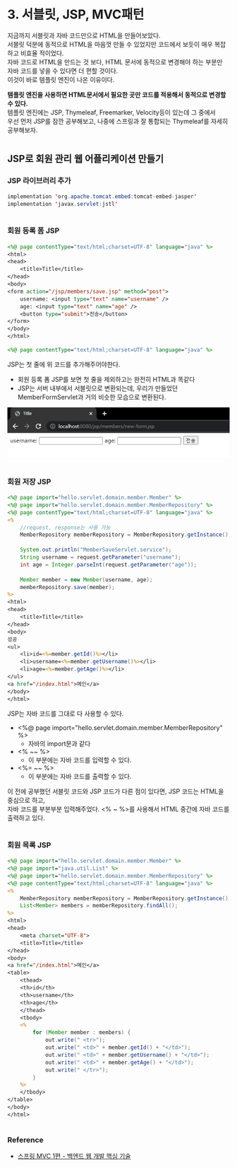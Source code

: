 # 3. 서블릿, JSP, MVC패턴

지금까지 서블릿과 자바 코드만으로 HTML을 만들어보았다.  
서블릿 덕분에 동적으로 HTML을 마음껏 만들 수 있었지만 코드에서 보듯이 매우 복잡하고 비효율 적이었다.  
자바 코드로 HTML을 만드는 것 보다, HTML 문서에 동적으로 변경해야 하는 부분만 자바 코드를 넣을 수 있다면 더 편할 것이다.  
이것이 바로 템플릿 엔진이 나온 이유이다.  
  
**템플릿 엔진을 사용하면 HTML문서에서 필요한 곳만 코드를 적용해서 동적으로 변경할 수 있다.**  
템플릿 엔진에는 JSP, Thymeleaf, Freemarker, Velocity등이 있는데 그 중에서  
우선 먼저 JSP를 잠깐 공부해보고, 나중에 스프링과 잘 통합되는 Thymeleaf를 자세히 공부해보자. 

#

## JSP로 회원 관리 웹 어플리케이션 만들기

### JSP 라이브러리 추가

```java
implementation 'org.apache.tomcat.embed:tomcat-embed-jasper'
implementation 'javax.servlet:jstl'
```

#

### 회원 등록 폼 JSP

```jsp
<%@ page contentType="text/html;charset=UTF-8" language="java" %>
<html>
<head>
    <title>Title</title>
</head>
<body>
<form action="/jsp/members/save.jsp" method="post">
    username: <input type="text" name="username" />
    age: <input type="text" name="age" />
    <button type="submit">전송</button>
</form>
</body>
</html>
```

```jsp
<%@ page contentType="text/html;charset=UTF-8" language="java" %>
```

JSP는 첫 줄에 위 코드를 추가해주어야한다.

- 회원 등록 폼 JSP를 보면 첫 줄을 제외하고는 완전히 HTML과 똑같다
- JSP는 서버 내부에서 서블릿으로 변환되는데, 우리가 만들었던 MemberFormServlet과 거의 비슷한 모습으로 변환된다.

![](img/servlet_jsp_mvc_06.PNG)

#


### 회원 저장 JSP

```jsp
<%@ page import="hello.servlet.domain.member.Member" %>
<%@ page import="hello.servlet.domain.member.MemberRepository" %>
<%@ page contentType="text/html;charset=UTF-8" language="java" %>
<%
    //request, response는 사용 가능
    MemberRepository memberRepository = MemberRepository.getInstance();

    System.out.println("MemberSaveServlet.service");
    String username = request.getParameter("username");
    int age = Integer.parseInt(request.getParameter("age"));

    Member member = new Member(username, age);
    memberRepository.save(member);
%>
<html>
<head>
    <title>Title</title>
</head>
<body>
성공
<ul>
    <li>id=<%=member.getId()%></li>
    <li>username=<%=member.getUsername()%></li>
    <li>age=<%=member.getAge()%></li>
</ul>
<a href="/index.html">메인</a>
</body>
</html>
```

JSP는 자바 코드를 그대로 다 사용할 수 있다.
- <%@ page import="hello.servlet.domain.member.MemberRepository" %>
  - 자바의 import문과 같다
- <% ~~ %>
  - 이 부분에는 자바 코드를 입력할 수 있다.
- <%= ~~ %>
  - 이 부분에는 자바 코드를 출력할 수 있다.

이 전에 공부했던 서블릿 코드와 JSP 코드가 다른 점이 있다면, JSP 코드는 HTML을 중심으로 하고,  
자바 코드를 부분부분 입력해주었다. <% ~ %>를 사용해서 HTML 중간에 자바 코드를 출력하고 있다.

#

### 회원 목록 JSP

```jsp
<%@ page import="hello.servlet.domain.member.Member" %>
<%@ page import="java.util.List" %>
<%@ page import="hello.servlet.domain.member.MemberRepository" %>
<%@ page contentType="text/html;charset=UTF-8" language="java" %>
<%
    MemberRepository memberRepository = MemberRepository.getInstance();
    List<Member> members = memberRepository.findAll();
%>
<html>
<head>
    <meta charset="UTF-8">
    <title>Title</title>
</head>
<body>
<a href="/index.html">메인</a>
<table>
    <thead>
    <th>id</th>
    <th>username</th>
    <th>age</th>
    </thead>
    <tbody>
    <%
        for (Member member : members) {
            out.write(" <tr>");
            out.write(" <td>" + member.getId() + "</td>");
            out.write(" <td>" + member.getUsername() + "</td>");
            out.write(" <td>" + member.getAge() + "</td>");
            out.write(" </tr>");
        }
    %>
    </tbody>
</table>
</body>
</html>
```

#

### Reference
- [스프링 MVC 1편 - 백엔드 웹 개발 핵심 기술](https://www.inflearn.com/course/%EC%8A%A4%ED%94%84%EB%A7%81-mvc-1/dashboard)

